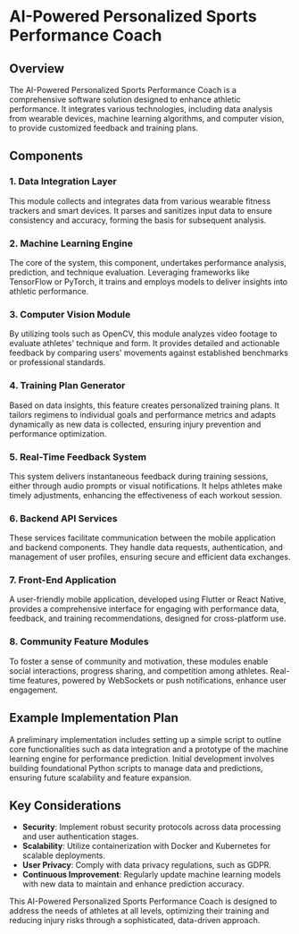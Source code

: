 # AI-Powered Personalized Sports Performance Coach

## Overview

The AI-Powered Personalized Sports Performance Coach is a comprehensive software solution designed to enhance athletic performance. It integrates various technologies, including data analysis from wearable devices, machine learning algorithms, and computer vision, to provide customized feedback and training plans.

## Components

### 1. Data Integration Layer

This module collects and integrates data from various wearable fitness trackers and smart devices. It parses and sanitizes input data to ensure consistency and accuracy, forming the basis for subsequent analysis.

### 2. Machine Learning Engine

The core of the system, this component, undertakes performance analysis, prediction, and technique evaluation. Leveraging frameworks like TensorFlow or PyTorch, it trains and employs models to deliver insights into athletic performance.

### 3. Computer Vision Module

By utilizing tools such as OpenCV, this module analyzes video footage to evaluate athletes' technique and form. It provides detailed and actionable feedback by comparing users' movements against established benchmarks or professional standards.

### 4. Training Plan Generator

Based on data insights, this feature creates personalized training plans. It tailors regimens to individual goals and performance metrics and adapts dynamically as new data is collected, ensuring injury prevention and performance optimization.

### 5. Real-Time Feedback System

This system delivers instantaneous feedback during training sessions, either through audio prompts or visual notifications. It helps athletes make timely adjustments, enhancing the effectiveness of each workout session.

### 6. Backend API Services

These services facilitate communication between the mobile application and backend components. They handle data requests, authentication, and management of user profiles, ensuring secure and efficient data exchanges.

### 7. Front-End Application

A user-friendly mobile application, developed using Flutter or React Native, provides a comprehensive interface for engaging with performance data, feedback, and training recommendations, designed for cross-platform use.

### 8. Community Feature Modules

To foster a sense of community and motivation, these modules enable social interactions, progress sharing, and competition among athletes. Real-time features, powered by WebSockets or push notifications, enhance user engagement.

## Example Implementation Plan

A preliminary implementation includes setting up a simple script to outline core functionalities such as data integration and a prototype of the machine learning engine for performance prediction. Initial development involves building foundational Python scripts to manage data and predictions, ensuring future scalability and feature expansion.

## Key Considerations

- **Security**: Implement robust security protocols across data processing and user authentication stages.
- **Scalability**: Utilize containerization with Docker and Kubernetes for scalable deployments.
- **User Privacy**: Comply with data privacy regulations, such as GDPR.
- **Continuous Improvement**: Regularly update machine learning models with new data to maintain and enhance prediction accuracy.

This AI-Powered Personalized Sports Performance Coach is designed to address the needs of athletes at all levels, optimizing their training and reducing injury risks through a sophisticated, data-driven approach.

